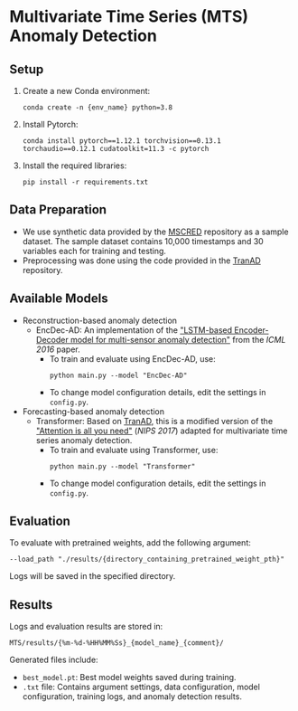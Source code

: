 # Multivariate Time Series (MTS) Anomaly Detection

## Setup
1. Create a new Conda environment:
   ```
   conda create -n {env_name} python=3.8
   ```
2. Install Pytorch:
   ```
   conda install pytorch==1.12.1 torchvision==0.13.1 torchaudio==0.12.1 cudatoolkit=11.3 -c pytorch
   ```
3. Install the required libraries:
   ```
   pip install -r requirements.txt
   ```

## Data Preparation
* We use synthetic data provided by the [MSCRED](https://github.com/wxdang/MSCRED) repository as a sample dataset. The sample dataset contains 10,000 timestamps and 30 variables each for training and testing.
* Preprocessing was done using the code provided in the [TranAD](https://github.com/imperial-qore/TranAD) repository.

## Available Models
* Reconstruction-based anomaly detection
    * EncDec-AD: An implementation of the ["LSTM-based Encoder-Decoder model for multi-sensor anomaly detection"](https://arxiv.org/abs/1607.00148) from the *ICML 2016* paper.
        * To train and evaluate using EncDec-AD, use:
          ```
          python main.py --model "EncDec-AD"
          ```
        * To change model configuration details, edit the settings in `config.py`.
* Forecasting-based anomaly detection
    * Transformer: Based on [TranAD](https://github.com/imperial-qore/TranAD), this is a modified version of the ["Attention is all you need"](https://arxiv.org/abs/1706.03762) (*NIPS 2017*) adapted for multivariate time series anomaly detection.
        * To train and evaluate using Transformer, use:
          ```
          python main.py --model "Transformer"
          ```
        * To change model configuration details, edit the settings in `config.py`.

## Evaluation
To evaluate with pretrained weights, add the following argument:
```
--load_path "./results/{directory_containing_pretrained_weight_pth}"
```
Logs will be saved in the specified directory.

## Results
Logs and evaluation results are stored in:
```
MTS/results/{%m-%d-%HH%MM%Ss}_{model_name}_{comment}/
```
Generated files include:
* `best_model.pt`: Best model weights saved during training.
* `.txt` file: Contains argument settings, data configuration, model configuration, training logs, and anomaly detection results.
